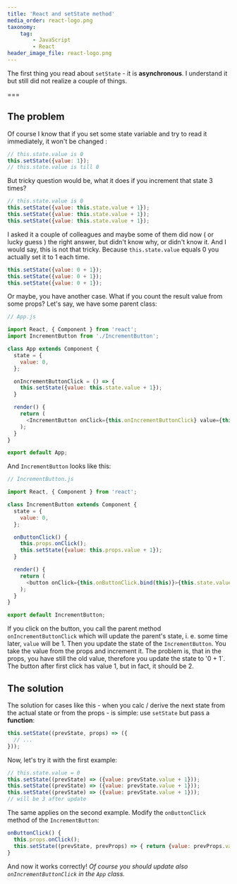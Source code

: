 ```yaml
---
title: 'React and setState method'
media_order: react-logo.png
taxonomy:
    tag:
        - JavaScript
        - React
header_image_file: react-logo.png
---
```


The first thing you read about `setState` - it is **asynchronous**. I understand it but still did not realize a couple of things.

===

## The problem

Of course I know that if you set some state variable and try to read it immediately, it won't be changed :

```javascript
// this.state.value is 0
this.setState({value: 1});
// this.state.value is till 0
```

But tricky question would be, what it does if you increment that state 3 times?

```javascript
// this.state.value is 0
this.setState({value: this.state.value + 1});
this.setState({value: this.state.value + 1});
this.setState({value: this.state.value + 1});
```

I asked it a couple of colleagues and maybe some of them did now ( or lucky guess ) the right answer, but didn't know why, or didn't know it. And I would say, this is not that tricky. Because `this.state.value` equals 0 you actually set it to 1 each time.

```javascript
this.setState({value: 0 + 1});
this.setState({value: 0 + 1});
this.setState({value: 0 + 1});
```

Or maybe, you have another case. What if you count the result value from some props? Let's say, we have some parent class:

```javascript
// App.js

import React, { Component } from 'react';
import IncrementButton from './IncrementButton';

class App extends Component {
  state = {
    value: 0,
  };

  onIncrementButtonClick = () => {
    this.setState({value: this.state.value + 1});
  }

  render() {
    return (
      <IncrementButton onClick={this.onIncrementButtonClick} value={this.state.value} />
    );
  }
}

export default App;
```

And `IncrementButton` looks like this:

```javascript
// IncrementButton.js

import React, { Component } from 'react';

class IncrementButton extends Component {
  state = {
    value: 0,
  };

  onButtonClick() {
    this.props.onClick();
    this.setState({value: this.props.value + 1});
  }

  render() {
    return (
      <button onClick={this.onButtonClick.bind(this)}>{this.state.value}</button>
    );
  }
}

export default IncrementButton;
```

If you click on the button, you call the parent method `onIncrementButtonClick` which will update the parent's state, i. e. some time later, `value` will be 1. Then you update the state of the `IncrementButton`. You take the value from the props and increment it. The problem is, that in the props, you have still the old value, therefore you update the state to '0 + 1`. The button after first click has value 1, but in fact, it should be 2.

## The solution

The solution for cases like this - when you calc / derive the next state from the actual state or from the props - is simple: use `setState` but pass a **function**:

```javascript
this.setState((prevState, props) => ({
  // ...
}));
```

Now, let's try it with the first example:

```javascript
// this.state.value = 0
this.setState((prevState) => ({value: prevState.value + 1}));
this.setState((prevState) => ({value: prevState.value + 1}));
this.setState((prevState) => ({value: prevState.value + 1}));
// will be 3 after update
```

The same applies on the second example. Modify the `onButtonClick` method of the `IncrementButton`:

```javascript
onButtonClick() {
  this.props.onClick();
  this.setState((prevState, prevProps) => { return {value: prevProps.value + 1} });
}
```

And now it works correctly! *Of course you should update also `onIncrementButtonClick` in the `App` class.*
